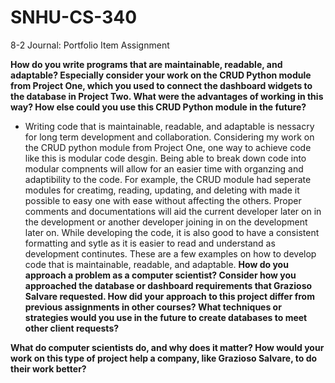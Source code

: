 # SNHU-CS-340
8-2 Journal: Portfolio Item Assignment

<b>How do you write programs that are maintainable, readable, and adaptable? Especially consider your work on the CRUD Python module from Project One, which you used to connect the dashboard widgets to the database in Project Two. What were the advantages of working in this way? How else could you use this CRUD Python module in the future? </b>
- Writing code that is maintainable, readable, and adaptable is nessacry for long term development and collaboration. Considering my work on the CRUD python module from Project One, one way to achieve code like this is modular code desgin. Being able to break down code into modular compnents will allow for an easier time with organzing and adaptibility to the code. For example, the CRUD module had seperate modules for creatimg, reading, updating, and deleting with made it possible to easy one with ease without affecting the others. Proper comments and documentations will aid the current developer later on in the development or another developer joining in on the development later on. While developing the code, it is also good to have a consistent formatting and sytle as it is easier to read and understand as development continutes. These are a few examples on how to develop code that is maintainable, readable, and adaptable.
<b>How do you approach a problem as a computer scientist? Consider how you approached the database or dashboard requirements that Grazioso Salvare requested. How did your approach to this project differ from previous assignments in other courses? What techniques or strategies would you use in the future to create databases to meet other client requests?</b>

<b>What do computer scientists do, and why does it matter? How would your work on this type of project help a company, like Grazioso Salvare, to do their work better?</b>
